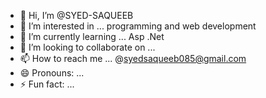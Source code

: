 - 👋 Hi, I’m @SYED-SAQUEEB
- 👀 I’m interested in ... programming and web development
- 🌱 I’m currently learning ... Asp .Net
- 💞️ I’m looking to collaborate on ...
- 📫 How to reach me ... @syedsaqueeb085@gmail.com
- 😄 Pronouns: ...
- ⚡ Fun fact: ...

<!---
SYED-SAQUEEB/SYED-SAQUEEB is a ✨ special ✨ repository because its `README.md` (this file) appears on your GitHub profile.
You can click the Preview link to take a look at your changes.
--->
